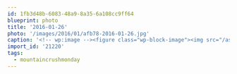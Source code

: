 ```yaml
---
id: 1fb3d48b-6083-48a9-8a35-6a108cc9ff64
blueprint: photo
title: '2016-01-26'
photo: '/images/2016/01/afb78-2016-01-26.jpg'
caption: '<!-- wp:image --><figure class="wp-block-image"><img src="/assets/images/2016/01/afb78-2016-01-26.jpg" /></figure><!-- /wp:image --><!-- wp:paragraph --><p>Terminal Peak #mountaincrushmonday</p><!-- /wp:paragraph -->'
import_id: '21220'
tags:
  - mountaincrushmonday
---
```

